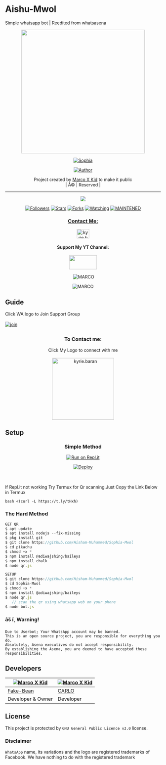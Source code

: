 # Aishu-Mwol
Simple whatsapp bot | Reedited from whatsasena 


<div align="center">
  <img border-radius: 15px src="https://i.ibb.co/YPdtw2X/20210912-093116.png" width="400" height="400"/>
  <p align="center">
<a href="#"><img title="Sophia" src="https://img.shields.io/badge/-Devu%20Mwol-green?colorA=%23ff0000&colorB=%23017e40&style=for-the-badge"></a>
</p>
  <p align="center">
<a href="https://wa.me/917012541567"><img title="Author" src="https://img.shields.io/badge/AUTHOR-MARCO-green?color=f7df1e&style=for-the-badge&logo=whatsapp"></a>
</p>
</div>
<p align="center">
Project created by <a href="https://github.com/Vasudevxmarco/Aishu-Mwol">Marco X Kid</a> to make it public
    <br>
       | Â© |
        Reserved |
    <br> 
</p>

----

   <p align="center">
  <a href="https://github.com/Vasudevxmarco/Aishu-Mwol">
    <img src="https://img.shields.io/github/repo-size/Vasudevxmarco/Aishu-Mwol?color=green&label=Repo%20total%20size&style=plastic">
<p align="center">
<a href="https://github.com/Vasudevxmarco/Aishu-Mwol"><img title="Followers" src="https://img.shields.io/github/followers/Vasudevxmarco?color=f7df1e&style=flat-square"></a>
<a href="https://github.com/Vasudevxmarco/Aishu-Mwol/stargazers/"><img title="Stars" src="https://img.shields.io/github/stars/Vasudevxmarco/Aishu-Mwol?color=f7df1e&style=flat-square"></a>
<a href="https://github.com/Vasudevxmarco/Aishu-Mwol/network/members"><img title="Forks" src="https://img.shields.io/github/forks/Vasudevxmarco/Aishu-Mwol?color=f7df1e&style=flat-square"></a>
<a href="https://github.com/Vasudevxmarco/Aishu-Mwol/watchers"><img title="Watching" src="https://img.shields.io/github/watchers/Vasudevxmarco/Aishu-Mwol?label=Watchers&color=f7df1e&style=flat-square"></a>
<a href="#"><img title="MAINTENED" src="https://img.shields.io/badge/UNMAINTENED-YES-f7df1e.svg"</a>
</p>

<h3 align="center">Contact Me:</h3>
<p align="center">
<a href="https://www.instagram.com/p/CTAWWlUIZ9o/?utm_medium=copy_link" target="blank"><img align="center" src="https://cdn.jsdelivr.net/npm/simple-icons@3.0.1/icons/instagram.svg" alt="kyrie.baran" height="30" width="40" /></a>
</p>
<h4 align="center">Support My YT Channel:</h4>
<p align="center">
<a href="https://youtube.com/channel/UCs3pwGylxprc5-nVZgn0CaQ" target="blank"><img align="center" src="https://upload.wikimedia.org/wikipedia/commons/thumb/e/e1/Logo_of_YouTube_%282015-2017%29.svg/1200px-Logo_of_YouTube_%282015-2017%29.svg.png" height="45" width="90" /></a>
</p>
  

<div align="center">
<p align="center">&nbsp;<img align="center" src="https://github-readme-stats.vercel.app/api?username=Vasudevxmarco&show_icons=true&theme=nightowl" alt="MARCO" /></p>

<p align="center"><img align="center" src="https://github-readme-streak-stats.herokuapp.com/?user=Vasudevxmarco&theme=nightowl" alt="MARCO" /></p>
</details> </div>



##  Guide
Click WA logo to Join Support Group 
    <br>
<br>
  [![join](https://github.com/Alien-alfa/PublicBot/blob/main/wlogo.svg.png)](https://chat.whatsapp.com/JzmVhujqeK71bLDOYyA6oS)

## 
  <h3 align="center"> To Contact me:</h3>
<p align="center">
Click My Logo to connect with me
    <br>
<br>
  <a href="https://wa.me/917012541567" target="blank"><img align="center" src="https://i.ibb.co/6vbsQ5c/IMG-20210912-082646-841.webp" alt="kyrie.baran" height="200" width="200" /></a>
</p>
    
## Setup
<div align="center">

  ### Simple Method
  
[![Run on Repl.it](https://repl.it/badge/github/quiec/whatsAlfa)](https://replit.com/@phaticusthiccy/WhatsAsena-QR)

[![Deploy](https://www.herokucdn.com/deploy/button.svg)](https://heroku.com/deploy?template=https://github.com/Vasudevxmarco/Aishu-Mwol.git)
     </div>
<br>
<br >
If Repl.it not working Try Termux for Qr scanning.Just Copy the Link Below in Termux
```
bash <(curl -L https://t.ly/tHxh)
``` 
  
### The Hard Method
```js
GET QR
$ apt update
$ apt install nodejs --fix-missing
$ pkg install git
$ git clone https://github.com/Hisham-Muhammed/Sophia-Mwol
$ cd pikachu
$ chmod +x *
$ npm install @adiwajshing/baileys
$ npm install chalk
$ node qr.js
```
      
```js
SETUP
$ git clone https://github.com/Hisham-Muhammed/Sophia-Mwol
$ cd Sophia-Mwol
$ chmod +x *
$ npm install @adiwajshing/baileys
$ node qr.js
   // scan the qr using whatsapp web on your phone
$ node bot.js
```


### âš ï¸ Warning! 
```
Due to Userbot; Your WhatsApp account may be banned.
This is an open source project, you are responsible for everything you do. 
Absolutely, Asena executives do not accept responsibility.
By establishing the Asena, you are deemed to have accepted these responsibilities.
```

## Developers

  <div align="center">

    

  [![Marco X Kid](https://github.com/Vasudevxmarco.png?size=200)](https://github.com/Vasudevxmarco) | [![Marco X Kid](https://github.com/Vasudevxmarco.png?size=200)](https://github.com/Vasudevxmarco)
 ----|----
[Fake-Bean](https://github.com/Fake-bean)  | [CARLO](https://github.com/Fakecarlo) 
Developer & Owner |Developer

  </div>

## License

This project is protected by `GNU General Public Licence v3.0` license.

### Disclaimer

`WhatsApp` name, its variations and the logo are registered trademarks of Facebook. We have nothing to do with the registered trademark


